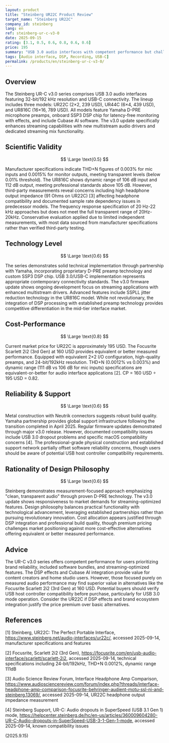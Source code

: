 ```yaml
---
layout: product
title: "Steinberg UR22C Product Review"
target_name: "Steinberg UR22C"
company_id: steinberg
lang: en
ref: steinberg-ur-c-v3-0
date: 2025-09-15
rating: [3.1, 0.5, 0.6, 0.8, 0.6, 0.6]
price: 195
summary: "USB 3.0 audio interfaces with competent performance but challenged by more affordable alternatives offering equivalent or better measured performance."
tags: [Audio interface, DSP, Recording, USB-C]
permalink: /products/en/steinberg-ur-c-v3-0/
---
```

## Overview

The Steinberg UR-C v3.0 series comprises USB 3.0 audio interfaces featuring 32-bit/192 kHz resolution and USB-C connectivity. The lineup includes three models: UR22C (2×2, 239 USD), UR44C (6×4, 439 USD), and UR816C (16×16, 789 USD). All models feature Yamaha D-PRE microphone preamps, onboard SSP3 DSP chip for latency-free monitoring with effects, and include Cubase AI software. The v3.0 update specifically enhances streaming capabilities with new multistream audio drivers and dedicated streaming mix functionality.

## Scientific Validity

$$ \Large \text{0.5} $$

Manufacturer specifications indicate THD+N figures of 0.003% for mic inputs and 0.0015% for monitor outputs, meeting transparent levels (below 0.01% threshold). The UR816C shows dynamic range of 106 dB input and 112 dB output, meeting professional standards above 105 dB. However, third-party measurements reveal concerns including high headphone output impedance (91 Ohms on UR22C) [3] affecting headphone compatibility and documented sample rate dependency issues in predecessor models. The frequency response specification of 20 Hz-22 kHz approaches but does not meet the full transparent range of 20Hz-20kHz. Conservative evaluation applied due to limited independent measurements, with most data sourced from manufacturer specifications rather than verified third-party testing.

## Technology Level

$$ \Large \text{0.6} $$

The series demonstrates solid technical implementation through partnership with Yamaha, incorporating proprietary D-PRE preamp technology and custom SSP3 DSP chip. USB 3.0/USB-C implementation represents appropriate contemporary connectivity standards. The v3.0 firmware update shows ongoing development focus on streaming applications with enhanced multistream drivers. Advanced features include SSPLL jitter reduction technology in the UR816C model. While not revolutionary, the integration of DSP processing with established preamp technology provides competitive differentiation in the mid-tier interface market.

## Cost-Performance

$$ \Large \text{0.8} $$

Current market price for UR22C is approximately 195 USD. The Focusrite Scarlett 2i2 (3rd Gen) at 160 USD provides equivalent or better measured performance. Equipped with equivalent 2×2 I/O configuration, high-quality preamps, and 24-bit/192kHz resolution. THD+N (0.0012% vs 0.003%) and dynamic range (111 dB vs 106 dB for mic inputs) specifications are equivalent-or-better for audio interface applications [2]. CP = 160 USD ÷ 195 USD = 0.82.

## Reliability & Support

$$ \Large \text{0.6} $$

Metal construction with Neutrik connectors suggests robust build quality. Yamaha partnership provides global support infrastructure following the transition completed in April 2025. Regular firmware updates demonstrated through major v3.0 release. However, documented compatibility issues include USB 3.0 dropout problems and specific macOS compatibility concerns [4]. The professional-grade physical construction and established support network partially offset software reliability concerns, though users should be aware of potential USB host controller compatibility requirements.

## Rationality of Design Philosophy

$$ \Large \text{0.6} $$

Steinberg demonstrates measurement-focused approach emphasizing "clean, transparent audio" through proven D-PRE technology. The v3.0 update shows responsiveness to market demands for streaming-optimized features. Design philosophy balances practical functionality with technological advancement, leveraging established partnerships rather than pursuing revolutionary innovation. Cost allocation appears justified through DSP integration and professional build quality, though premium pricing challenges market positioning against more cost-effective alternatives offering equivalent or better measured performance.

## Advice

The UR-C v3.0 series offers competent performance for users prioritizing brand reliability, included software bundles, and streaming-optimized features. The DSP effects and Cubase AI integration provide value for content creators and home studio users. However, those focused purely on measured audio performance may find superior value in alternatives like the Focusrite Scarlett 2i2 (3rd Gen) at 160 USD. Potential buyers should verify USB host controller compatibility before purchase, particularly for USB 3.0 mode operation. Consider the UR22C if DSP effects and brand ecosystem integration justify the price premium over basic alternatives.

## References

[1] Steinberg, UR22C: The Perfect Portable Interface, https://www.steinberg.net/audio-interfaces/ur22c/, accessed 2025-09-14, manufacturer specifications and features

[2] Focusrite, Scarlett 2i2 (3rd Gen), https://focusrite.com/en/usb-audio-interface/scarlett/scarlett-2i2, accessed 2025-09-14, technical specifications including 24-bit/192kHz, THD+N 0.0012%, dynamic range 111dB

[3] Audio Science Review Forum, Interface Headphone Amp Comparison, https://www.audiosciencereview.com/forum/index.php?threads/interface-headphone-amp-comparison-focusrite-behringer-audient-motu-ssl-ni-and-steinberg.13069/, accessed 2025-09-14, UR22C headphone output impedance measurement

[4] Steinberg Support, UR-C: Audio dropouts in SuperSpeed (USB 3.1 Gen 1) mode, https://helpcenter.steinberg.de/hc/en-us/articles/360009604280-UR-C-Audio-dropouts-in-SuperSpeed-USB-3-1-Gen-1-mode, accessed 2025-09-14, known compatibility issues

(2025.9.15)